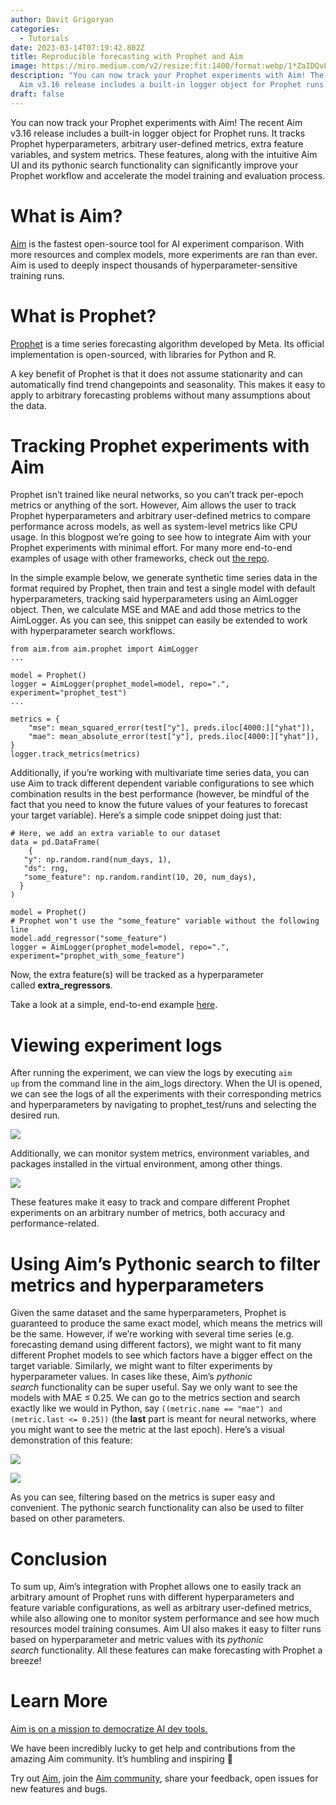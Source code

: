 ```yaml
---
author: Davit Grigoryan
categories:
  - Tutorials
date: 2023-03-14T07:19:42.802Z
title: Reproducible forecasting with Prophet and Aim
image: https://miro.medium.com/v2/resize:fit:1400/format:webp/1*ZaIDQvLbqy0KyVG22D0epw.png
description: "You can now track your Prophet experiments with Aim! The recent
  Aim v3.16 release includes a built-in logger object for Prophet runs. "
draft: false
---
```

You can now track your Prophet experiments with Aim! The recent Aim v3.16 release includes a built-in logger object for Prophet runs. It tracks Prophet hyperparameters, arbitrary user-defined metrics, extra feature variables, and system metrics. These features, along with the intuitive Aim UI and its pythonic search functionality can significantly improve your Prophet workflow and accelerate the model training and evaluation process.

# What is Aim?

[Aim](https://aimstack.io/) is the fastest open-source tool for AI experiment comparison. With more resources and complex models, more experiments are ran than ever. Aim is used to deeply inspect thousands of hyperparameter-sensitive training runs.

# What is Prophet?

[Prophet](https://research.facebook.com/blog/2017/2/prophet-forecasting-at-scale/) is a time series forecasting algorithm developed by Meta. Its official implementation is open-sourced, with libraries for Python and R.

A key benefit of Prophet is that it does not assume stationarity and can automatically find trend changepoints and seasonality. This makes it easy to apply to arbitrary forecasting problems without many assumptions about the data.

# Tracking Prophet experiments with Aim

Prophet isn’t trained like neural networks, so you can’t track per-epoch metrics or anything of the sort. However, Aim allows the user to track Prophet hyperparameters and arbitrary user-defined metrics to compare performance across models, as well as system-level metrics like CPU usage. In this blogpost we’re going to see how to integrate Aim with your Prophet experiments with minimal effort. For many more end-to-end examples of usage with other frameworks, check out [the repo](https://github.com/aimhubio/aim/tree/main/examples).

In the simple example below, we generate synthetic time series data in the format required by Prophet, then train and test a single model with default hyperparameters, tracking said hyperparameters using an AimLogger object. Then, we calculate MSE and MAE and add those metrics to the AimLogger. As you can see, this snippet can easily be extended to work with hyperparameter search workflows.

```
from aim.from aim.prophet import AimLogger
...

model = Prophet()
logger = AimLogger(prophet_model=model, repo=".", experiment="prophet_test")
...

metrics = {
    "mse": mean_squared_error(test["y"], preds.iloc[4000:]["yhat"]),
    "mae": mean_absolute_error(test["y"], preds.iloc[4000:]["yhat"]),
}
logger.track_metrics(metrics)
```

Additionally, if you’re working with multivariate time series data, you can use Aim to track different dependent variable configurations to see which combination results in the best performance (however, be mindful of the fact that you need to know the future values of your features to forecast your target variable). Here’s a simple code snippet doing just that:

```
# Here, we add an extra variable to our dataset
data = pd.DataFrame(
    {
   "y": np.random.rand(num_days, 1),
   "ds": rng,
   "some_feature": np.random.randint(10, 20, num_days),
  }
)

model = Prophet()
# Prophet won't use the "some_feature" variable without the following line
model.add_regressor("some_feature")
logger = AimLogger(prophet_model=model, repo=".", experiment="prophet_with_some_feature")
```

Now, the extra feature(s) will be tracked as a hyperparameter called **extra_regressors**.

Take a look at a simple, end-to-end example [here](https://github.com/aimhubio/aim/blob/main/examples/prophet_track.py).

# Viewing experiment logs

After running the experiment, we can view the logs by executing `aim up` from the command line in the aim_logs directory. When the UI is opened, we can see the logs of all the experiments with their corresponding metrics and hyperparameters by navigating to prophet_test/runs and selecting the desired run.

![](https://miro.medium.com/v2/resize:fit:1400/format:webp/1*Aw3FjV81meA0C_UbMG7bnQ.png)

Additionally, we can monitor system metrics, environment variables, and packages installed in the virtual environment, among other things.

![](https://miro.medium.com/v2/resize:fit:1400/1*Syw9V1IQLf78fAqp-HYXRA.gif)

These features make it easy to track and compare different Prophet experiments on an arbitrary number of metrics, both accuracy and performance-related.

# Using Aim’s Pythonic search to filter metrics and hyperparameters



Given the same dataset and the same hyperparameters, Prophet is guaranteed to produce the same exact model, which means the metrics will be the same. However, if we’re working with several time series (e.g. forecasting demand using different factors), we might want to fit many different Prophet models to see which factors have a bigger effect on the target variable. Similarly, we might want to filter experiments by hyperparameter values. In cases like these, Aim’s *pythonic search* functionality can be super useful. Say we only want to see the models with MAE ≤ 0.25. We can go to the metrics section and search exactly like we would in Python, say `((metric.name == "mae") and (metric.last <= 0.25))` (the **last** part is meant for neural networks, where you might want to see the metric at the last epoch). Here’s a visual demonstration of this feature:

![](https://miro.medium.com/v2/resize:fit:1400/format:webp/1*w6tJtlwtY4v7RHXf5E_mBg.png)

![](https://miro.medium.com/v2/resize:fit:1400/format:webp/1*PhsN41wOUX-giiwhJXg6NA.png)

As you can see, filtering based on the metrics is super easy and convenient. The pythonic search functionality can also be used to filter based on other parameters.

# Conclusion



To sum up, Aim’s integration with Prophet allows one to easily track an arbitrary amount of Prophet runs with different hyperparameters and feature variable configurations, as well as arbitrary user-defined metrics, while also allowing one to monitor system performance and see how much resources model training consumes. Aim UI also makes it easy to filter runs based on hyperparameter and metric values with its *pythonic search* functionality. All these features can make forecasting with Prophet a breeze!

# Learn More

[Aim is on a mission to democratize AI dev tools.](https://aimstack.readthedocs.io/en/latest/overview.html)

We have been incredibly lucky to get help and contributions from the amazing Aim community. It’s humbling and inspiring 🙌

Try out [Aim](https://github.com/aimhubio/aim), join the [Aim community](https://community.aimstack.io/), share your feedback, open issues for new features and bugs.